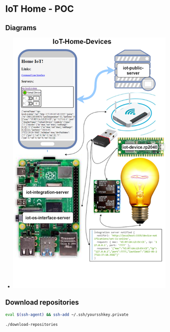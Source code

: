 # IoT Home - POC

## Diagrams

- ![Devices and connections](./docs/iot-home-diagram.png)

## Download repositories

```bash
eval $(ssh-agent) && ssh-add ~/.ssh/yoursshkey.private
```

```bash
./download-repositories
```
